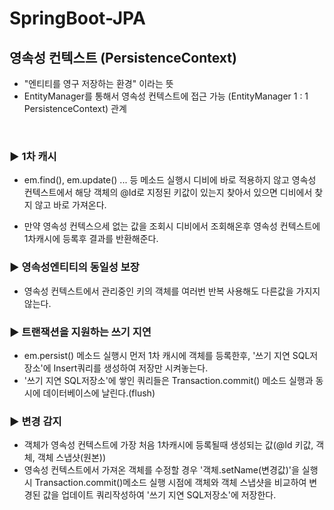 # SpringBoot-JPA
## 영속성 컨텍스트 (PersistenceContext)

- "엔티티를 영구 저장하는 환경" 이라는 뜻
- EntityManager를 통해서 영속성 컨텍스트에 접근 가능
  (EntityManager 1 : 1 PersistenceContext) 관계

<br>

### ► 1차 캐시
- em.find(), em.update() ... 등 메소드 실행시 디비에 바로 적용하지 않고 영속성 컨텍스트에서 해당 객체의 @Id로 지정된 키값이 있는지 찾아서 있으면 디비에서 찾지 않고 바로 가져온다.
  
- 만약 영속성 컨텍스으세 없는 값을 조회시 디비에서 조회해온후 영속성 컨텍스트에 1차캐시에 등록후 결과를 반환해준다.

### ► 영속성엔티티의 동일성 보장
- 영속성 컨텍스트에서 관리중인 키의 객체를 여러번 반복 사용해도 다른값을 가지지 않는다.

### ► 트랜잭션을 지원하는 쓰기 지연
- em.persist() 메소드 실행시 먼저 1차 캐시에 객체를 등록한후, '쓰기 지연 SQL저장소'에 Insert쿼리를 생성하여 저장만 시켜놓는다.
- '쓰기 지연 SQL저장소'에 쌓인 쿼리들은 Transaction.commit() 메소드 실행과 동시에 데이터베이스에 날린다.(flush)

### ► 변경 감지
- 객체가 영속성 컨텍스트에 가장 처음 1차캐시에 등록될때 생성되는 값(@Id 키값, 객체, 객체 스냅샷(원본))
- 영속성 컨텍스트에서 가져온 객체를 수정할 경우 '객체.setName(변경값)'을 실행시 Transaction.commit()메소드 실행 시점에 객체와 객체 스냅샷을 비교하여 변경된 값을 업데이트 쿼리작성하여 '쓰기 지연 SQL저장소'에 저장한다. 



  